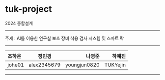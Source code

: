 # tuk-project
2024 종합설계

---

주제 : AI를 이용한 연구실 보호 장비 착용 검사 시스템 및 스마트 락

---
| 조하은 | 정민경 | 나영준 | 하예진 |
|:----------|:----------:|----------:|----------:|
| johe01 | alex2345679 |  youngjun0820 |  TUKYejin  |

---
